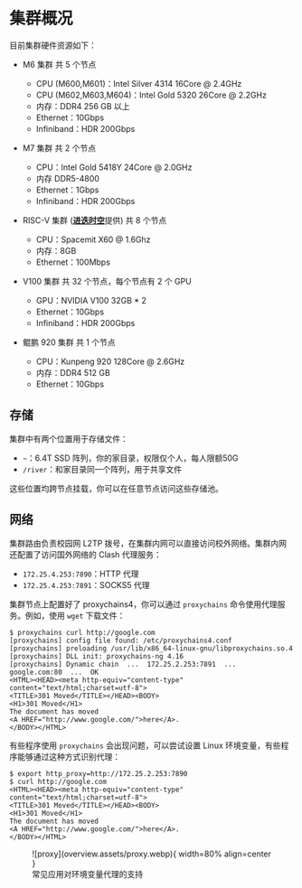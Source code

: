 # 集群概况

目前集群硬件资源如下：

- M6 集群 共 5 个节点
    - CPU (M600,M601)：Intel Silver 4314 16Core @ 2.4GHz
    - CPU (M602,M603,M604)：Intel Gold 5320 26Core @ 2.2GHz
    - 内存：DDR4 256 GB 以上
    - Ethernet：10Gbps
    - Infiniband：HDR 200Gbps

- M7 集群 共 2 个节点
    - CPU：Intel Gold 5418Y 24Core @ 2.0GHz
    - 内存 DDR5-4800
    - Ethernet：1Gbps
    - Infiniband：HDR 200Gbps

- RISC-V 集群 ([**进迭时空**](https://www.spacemit.com/)提供) 共 8 个节点
    - CPU：Spacemit X60 @ 1.6Ghz
    - 内存：8GB
    - Ethernet：100Mbps


- V100 集群 共 32 个节点，每个节点有 2 个 GPU
    - GPU：NVIDIA V100 32GB * 2
    - Ethernet：10Gbps
    - Infiniband：HDR 200Gbps

- 鲲鹏 920 集群 共 1 个节点
    - CPU：Kunpeng 920 128Core @ 2.6GHz
    - 内存：DDR4 512 GB
    - Ethernet：10Gbps

## 存储

集群中有两个位置用于存储文件：

- `~`：6.4T SSD 阵列，你的家目录，权限仅个人，每人限额50G
- `/river`：和家目录同一个阵列，用于共享文件

这些位置均跨节点挂载，你可以在任意节点访问这些存储池。


## 网络

集群路由负责校园网 L2TP 拨号，在集群内网可以直接访问校外网络。集群内网还配置了访问国外网络的 Clash 代理服务：

- `172.25.4.253:7890`：HTTP 代理
- `172.25.4.253:7891`：SOCKS5 代理

集群节点上配置好了 proxychains4，你可以通过 `proxychains` 命令使用代理服务。例如，使用 `wget` 下载文件：

```shell
$ proxychains curl http://google.com
[proxychains] config file found: /etc/proxychains4.conf
[proxychains] preloading /usr/lib/x86_64-linux-gnu/libproxychains.so.4
[proxychains] DLL init: proxychains-ng 4.16
[proxychains] Dynamic chain  ...  172.25.2.253:7891  ...  google.com:80  ...  OK
<HTML><HEAD><meta http-equiv="content-type" content="text/html;charset=utf-8">
<TITLE>301 Moved</TITLE></HEAD><BODY>
<H1>301 Moved</H1>
The document has moved
<A HREF="http://www.google.com/">here</A>.
</BODY></HTML>
```

有些程序使用 `proxychains` 会出现问题，可以尝试设置 Linux 环境变量，有些程序能够通过这种方式识别代理：

```shell
$ export http_proxy=http://172.25.2.253:7890
$ curl http://google.com
<HTML><HEAD><meta http-equiv="content-type" content="text/html;charset=utf-8">
<TITLE>301 Moved</TITLE></HEAD><BODY>
<H1>301 Moved</H1>
The document has moved
<A HREF="http://www.google.com/">here</A>.
</BODY></HTML>
```

<figure markdown="span">
  ![proxy](overview.assets/proxy.webp){ width=80% align=center }
  <figcaption>常见应用对环境变量代理的支持</figcaption>
</figure>
